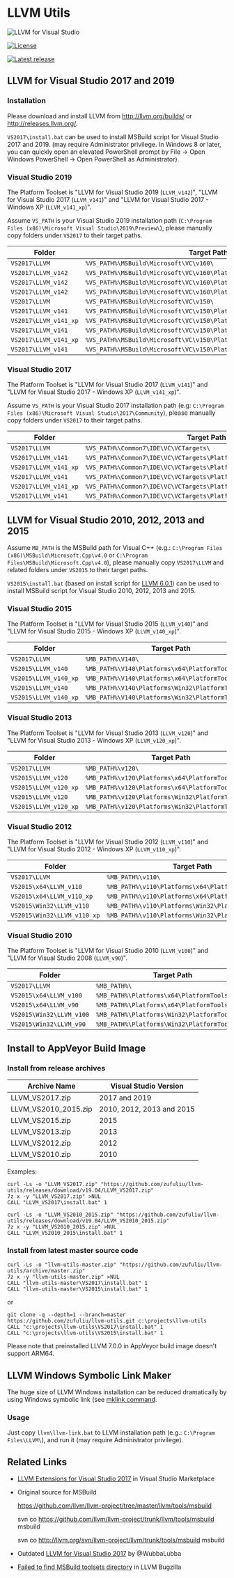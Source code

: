 # LLVM Utils

![LLVM for Visual Studio](../master/images/VS2017.png)

[![License](https://img.shields.io/badge/License-Apache%20License%20v2.0%20with%20LLVM%20Exceptions-blue.svg)](../master/license.txt)

[![Latest release](https://img.shields.io/github/release/zufuliu/llvm-utils.svg)](https://github.com/zufuliu/llvm-utils/releases)

## LLVM for Visual Studio 2017 and 2019
### Installation
Please download and install LLVM from http://llvm.org/builds/ or http://releases.llvm.org/.

`VS2017\install.bat` can be used to install MSBuild script for Visual Studio 2017 and 2019. (may require Administrator privilege. In Windows 8 or later, you can quickly open an elevated PowerShell prompt by File -> Open Windows PowerShell -> Open PowerShell as Administrator).

### Visual Studio 2019
The Platform Toolset is "LLVM for Visual Studio 2019 (`LLVM_v142`)", "LLVM for Visual Studio 2017 (`LLVM_v141`)" and  "LLVM for Visual Studio 2017 - Windows XP (`LLVM_v141_xp`)".

Assume `VS_PATH` is your Visual Studio 2019 installation path (`C:\Program Files (x86)\Microsoft Visual Studio\2019\Preview\`), please manually copy folders under `VS2017` to their target paths.

| Folder | Target Path |
|------|-------------|
|`VS2017\LLVM` | `%VS_PATH%\MSBuild\Microsoft\VC\v160\` |
|`VS2017\LLVM_v142` | `%VS_PATH%\MSBuild\Microsoft\VC\v160\Platforms\x64\PlatformToolsets\` |
|`VS2017\LLVM_v142` | `%VS_PATH%\MSBuild\Microsoft\VC\v160\Platforms\Win32\PlatformToolsets\` |
|`VS2017\LLVM_v142` | `%VS_PATH%\MSBuild\Microsoft\VC\v160\Platforms\ARM64\PlatformToolsets\` |
|`VS2017\LLVM` | `%VS_PATH%\MSBuild\Microsoft\VC\v150\` |
|`VS2017\LLVM_v141` | `%VS_PATH%\MSBuild\Microsoft\VC\v150\Platforms\x64\PlatformToolsets\` |
|`VS2017\LLVM_v141_xp` | `%VS_PATH%\MSBuild\Microsoft\VC\v150\Platforms\x64\PlatformToolsets\` |
|`VS2017\LLVM_v141` | `%VS_PATH%\MSBuild\Microsoft\VC\v150\Platforms\Win32\PlatformToolsets\` |
|`VS2017\LLVM_v141_xp` | `%VS_PATH%\MSBuild\Microsoft\VC\v150\Platforms\Win32\PlatformToolsets\` |
|`VS2017\LLVM_v141` | `%VS_PATH%\MSBuild\Microsoft\VC\v150\Platforms\ARM64\PlatformToolsets\` |

### Visual Studio 2017
The Platform Toolset is "LLVM for Visual Studio 2017 (`LLVM_v141`)" and "LLVM for Visual Studio 2017 - Windows XP (`LLVM_v141_xp`)".

Assume `VS_PATH` is your Visual Studio 2017 installation path (e.g: `C:\Program Files (x86)\Microsoft Visual Studio\2017\Community`), please manually copy folders under `VS2017` to their target paths.

| Folder | Target Path |
|------|-------------|
|`VS2017\LLVM` | `%VS_PATH%\Common7\IDE\VC\VCTargets\` |
|`VS2017\LLVM_v141` | `%VS_PATH%\Common7\IDE\VC\VCTargets\Platforms\x64\PlatformToolsets\` |
|`VS2017\LLVM_v141_xp` | `%VS_PATH%\Common7\IDE\VC\VCTargets\Platforms\x64\PlatformToolsets\` |
|`VS2017\LLVM_v141` | `%VS_PATH%\Common7\IDE\VC\VCTargets\Platforms\Win32\PlatformToolsets\` |
|`VS2017\LLVM_v141_xp` | `%VS_PATH%\Common7\IDE\VC\VCTargets\Platforms\Win32\PlatformToolsets\` |
|`VS2017\LLVM_v141` | `%VS_PATH%\Common7\IDE\VC\VCTargets\Platforms\ARM64\PlatformToolsets\` |

## LLVM for Visual Studio 2010, 2012, 2013 and 2015
Assume `MB_PATH` is the MSBuild path for Visual C++ (e.g.: `C:\Program Files (x86)\MSBuild\Microsoft.Cpp\v4.0` or `C:\Program Files\MSBuild\Microsoft.Cpp\v4.0`), please manually copy `VS2017\LLVM` and related folders under `VS2015` to their target paths.

`VS2015\install.bat` (based on install script for [LLVM 6.0.1](http://releases.llvm.org/download.html#6.0.1)) can be used to install MSBuild script for Visual Studio 2010, 2012, 2013 and 2015.

### Visual Studio 2015
The Platform Toolset is "LLVM for Visual Studio 2015 (`LLVM_v140`)" and "LLVM for Visual Studio 2015 - Windows XP (`LLVM_v140_xp`)".

| Folder | Target Path |
|------|-------------|
|`VS2017\LLVM` | `%MB_PATH%\V140\` |
|`VS2015\LLVM_v140` | `%MB_PATH%\V140\Platforms\x64\PlatformToolsets\` |
|`VS2015\LLVM_v140_xp` | `%MB_PATH%\V140\Platforms\x64\PlatformToolsets\` |
|`VS2015\LLVM_v140` | `%MB_PATH%\V140\Platforms\Win32\PlatformToolsets\` |
|`VS2015\LLVM_v140_xp` | `%MB_PATH%\V140\Platforms\Win32\PlatformToolsets\` |

### Visual Studio 2013
The Platform Toolset is "LLVM for Visual Studio 2013 (`LLVM_v120`)" and "LLVM for Visual Studio 2013 - Windows XP (`LLVM_v120_xp`)".

| Folder | Target Path |
|------|-------------|
|`VS2017\LLVM` | `%MB_PATH%\v120\` |
|`VS2015\LLVM_v120` | `%MB_PATH%\v120\Platforms\x64\PlatformToolsets\` |
|`VS2015\LLVM_v120_xp` | `%MB_PATH%\v120\Platforms\x64\PlatformToolsets\` |
|`VS2015\LLVM_v120` | `%MB_PATH%\v120\Platforms\Win32\PlatformToolsets\` |
|`VS2015\LLVM_v120_xp` | `%MB_PATH%\v120\Platforms\Win32\PlatformToolsets\` |

### Visual Studio 2012
The Platform Toolset is "LLVM for Visual Studio 2012 (`LLVM_v110`)" and "LLVM for Visual Studio 2012 - Windows XP (`LLVM_v110_xp`)".

| Folder | Target Path |
|------|-------------|
|`VS2017\LLVM` | `%MB_PATH%\v110\` |
|`VS2015\x64\LLVM_v110` | `%MB_PATH%\v110\Platforms\x64\PlatformToolsets\` |
|`VS2015\x64\LLVM_v110_xp` | `%MB_PATH%\v110\Platforms\x64\PlatformToolsets\` |
|`VS2015\Win32\LLVM_v110` | `%MB_PATH%\v110\Platforms\Win32\PlatformToolsets\` |
|`VS2015\Win32\LLVM_v110_xp` | `%MB_PATH%\v110\Platforms\Win32\PlatformToolsets\` |

### Visual Studio 2010
The Platform Toolset is "LLVM for Visual Studio 2010 (`LLVM_v100`)" and "LLVM for Visual Studio 2008 (`LLVM_v90`)".

| Folder | Target Path |
|------|-------------|
|`VS2017\LLVM` | `%MB_PATH%\` |
|`VS2015\x64\LLVM_v100` | `%MB_PATH%\Platforms\x64\PlatformToolsets\` |
|`VS2015\x64\LLVM_v90` | `%MB_PATH%\Platforms\x64\PlatformToolsets\` |
|`VS2015\Win32\LLVM_v100` | `%MB_PATH%\Platforms\Win32\PlatformToolsets\` |
|`VS2015\Win32\LLVM_v90` | `%MB_PATH%\Platforms\Win32\PlatformToolsets\` |

## Install to AppVeyor Build Image
### Install from release archives

| Archive Name | Visual Studio Version |
|------|-------------|
| LLVM_VS2017.zip | 2017 and 2019 |
| LLVM_VS2010_2015.zip | 2010, 2012, 2013 and 2015 |
| LLVM_VS2015.zip | 2015 |
| LLVM_VS2013.zip | 2013 |
| LLVM_VS2012.zip | 2012 |
| LLVM_VS2010.zip | 2010 |

Examples:

	curl -Ls -o "LLVM_VS2017.zip" "https://github.com/zufuliu/llvm-utils/releases/download/v19.04/LLVM_VS2017.zip"
	7z x -y "LLVM_VS2017.zip" >NUL
	CALL "LLVM_VS2017\install.bat" 1

	curl -Ls -o "LLVM_VS2010_2015.zip" "https://github.com/zufuliu/llvm-utils/releases/download/v19.04/LLVM_VS2010_2015.zip"
	7z x -y "LLVM_VS2010_2015.zip" >NUL
	CALL "LLVM_VS2010_2015\install.bat" 1

### Install from latest master source code

	curl -Ls -o "llvm-utils-master.zip" "https://github.com/zufuliu/llvm-utils/archive/master.zip"
	7z x -y "llvm-utils-master.zip" >NUL
	CALL "llvm-utils-master\VS2017\install.bat" 1
	CALL "llvm-utils-master\VS2015\install.bat" 1

or

	git clone -q --depth=1 --branch=master https://github.com/zufuliu/llvm-utils.git c:\projects\llvm-utils
	CALL "c:\projects\llvm-utils\VS2017\install.bat" 1
	CALL "c:\projects\llvm-utils\VS2015\install.bat" 1

Please note that preinstalled LLVM 7.0.0 in AppVeyor build image doesn't support ARM64.

## LLVM Windows Symbolic Link Maker
The huge size of LLVM Windows installation can be reduced dramatically by using Windows symbolic link (see [mklink command](https://docs.microsoft.com/en-us/windows-server/administration/windows-commands/mklink).

### Usage
Just copy `llvm\llvm-link.bat` to LLVM installation path (e.g.: `C:\Program Files\LLVM\`), and run it (may require Administrator privilege).

## Related Links
* [LLVM Extensions for Visual Studio 2017](https://marketplace.visualstudio.com/items?itemName=LLVMExtensions.llvm-toolchain) in Visual Studio Marketplace
* Original source for MSBuild

	https://github.com/llvm/llvm-project/tree/master/llvm/tools/msbuild

	svn co https://github.com/llvm/llvm-project/trunk/llvm/tools/msbuild msbuild

	svn co http://llvm.org/svn/llvm-project/llvm/trunk/tools/msbuild msbuild

* Outdated [LLVM for Visual Studio 2017](https://github.com/WubbaLubba/LlvmForVS2017) by @WubbaLubba
* [Failed to find MSBuild toolsets directory](https://bugs.llvm.org/show_bug.cgi?id=33672) in LLVM Bugzilla
